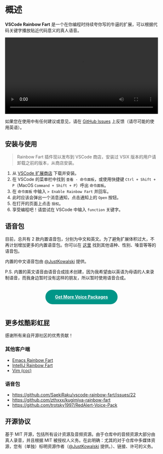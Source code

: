 # 概述

**VSCode Rainbow Fart** 是一个在你编程时持续夸你写的牛逼的扩展，可以根据代码关键字播放贴近代码意义的真人语音。

<Note label="演示视频">

<video src="https://saekiraku.oss-cn-beijing.aliyuncs.com/github/vscode-rainbow-fart/showoff-1.mp4" controls width="100%"></video>

</Note>

<Note label="Tips">

如果您在使用中有任何建议或意见，请在 [GitHub Issues](https://github.com/saekiraku/vscode-rainbow-fart/issues) 上反馈（请尽可能的使用英语）。

</Note>

## 安装与使用

> Rainbow Fart 插件现以发布到 VSCode 商店，安装过 VSIX 版本的用户请卸载之前的版本，从商店安装。

1. 从 [VSCode 扩展商店](https://marketplace.visualstudio.com/items?itemName=saekiraku.rainbow-fart) 下载并安装。
2. 在 VSCode 的菜单栏中找到 `查看 - 命令面板`，或使用快捷键 `Ctrl + Shift + P`（MacOS `Command + Shift + P`）呼出 `命令面板`。
3. 在 `命令面板` 中输入 `> Enable Rainbow Fart` 并回车。
4. 此时应该会弹出一个消息通知，点击通知上的 `Open` 按钮。
5. 在打开的页面上点击 `授权`。
6. 享受编程吧！请尝试在 VSCode 中输入 `function` 关键字。

## 语音包

目前，总共有 2 款内置语音包，分别为中文和英文。为了避免扩展体积过大，不再计划增加更多的内置语音包。你可以在 [这里](https://github.com/topics/rainbow-fart) 找到其他语种、性别、嗓音等等的语音包。

内置的中文语音包由 [@JustKowalski](https://github.com/JustKowalski) 提供。

P.S. 内置的英文语音由语音合成技术创建，因为我希望由以英语为母语的人来录制语音，而我身边暂时没有这样的朋友，所以暂时使用语音合成。

<center>
    <a href="https://github.com/topics/rainbow-fart" class="download" target="__blank">Get More Voice Packages</a>
</center>

<style>
.download {
    background: #009688;
    text-align: center;
    color: #FFF;
    font-weight: bolder;
    display: inline-block;
    padding: 0px 32px;
    margin: 16px 0px;
    line-height: 48px;
    border-radius: 48px;
}
.download:hover {
    text-decoration: none !important;
    opacity: 0.75;
}
</style>

## 更多炫酷彩虹屁

感谢所有来自开源社区的优秀贡献！

### 其他客户端

* [Emacs Rainbow Fart](https://github.com/stardiviner/emacs-rainbow-fart)
* [IntelliJ Rainbow Fart](https://github.com/izhangzhihao/intellij-rainbow-fart)
* [Vim (coc)](https://github.com/iamcco/coc-rainbow-fart)

### 语音包

* https://github.com/SaekiRaku/vscode-rainbow-fart/issues/22
* https://github.com/zthxxx/kugimiya-rainbow-fart
* https://github.com/trotsky1997/RedAlert-Voice-Pack

## 开源协议

基于 MIT 开源，包括所有设计资源及音频资源。由于仓库中的音频资源大部分由真人录音，并且根据 MIT 被授权人义务。在此明确：尤其的对于仓库中多媒体资源，您有（单独）标明资源作者（[@JustKowalski](https://github.com/JustKowalski) 提供。）、链接、许可的义务。